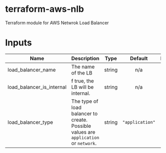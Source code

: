 # terraform-aws-nlb
Terraform module for AWS Netwrok Load Balancer

# Inputs

| Name | Description | Type | Default | Required |
|------|-------------|:----:|:-----:|:-----:|
| load_balancer_name | The name of the LB | string | n/a | no |
| load_balancer_is_internal | f true, the LB will be internal. | string | n/a | no |
| load_balancer_type | The type of load balancer to create. Possible values are `application` or `network`.| string | `"application"` | no |